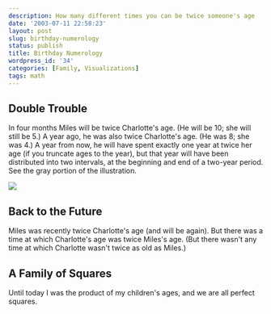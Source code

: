 ```yaml
---
description: How many different times you can be twice someone's age
date: '2003-07-11 22:58:23'
layout: post
slug: birthday-numerology
status: publish
title: Birthday Numerology
wordpress_id: '34'
categories: [Family, Visualizations]
tags: math
---
```


## Double Trouble

In four months Miles will be twice Charlotte's age.  (He will be 10; she will still be 5.)  A year ago, he was also twice Charlotte's age.  (He was 8; she was 4.)  A year from now, he will have spent exactly one year at twice her age (if you truncate ages to the year), but that year will have been distributed into two intervals, at the beginning and end of a two-year period.  See the gray portion of the illustration.

![](http://images.osteele.com/2003/birthdays.png)

## Back to the Future

Miles was recently twice Charlotte's age (and will be again).   But there was a time at which Charlotte's age was twice Miles's age.  (But there wasn't any time at which Charlotte wasn't twice as old as Miles.)

## A Family of Squares

Until today I was the product of my children's ages, and we are all perfect squares.
